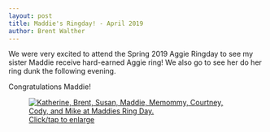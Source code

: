 ```yaml
---
layout: post
title: Maddie's Ringday! - April 2019
author: Brent Walther
---
```


We were very excited to attend the Spring 2019 Aggie Ringday to see my sister
Maddie receive hard-earned Aggie ring! We also go to see her do her ring dunk
the following evening.

Congratulations Maddie!

<figure>
  <a href="https://brentwalther.net/img/spring-2019/maddie_ring_day.jpg">
    <img alt="Katherine, Brent, Susan, Maddie, Memommy, Courtney, Cody, and Mike at Maddies Ring Day." src="https://brentwalther.net/img/spring-2019/maddie_ring_day_thumb.jpg" />
    <figcaption>Click/tap to enlarge</figcaption>
  </a>
</figure>
